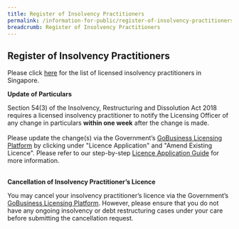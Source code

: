 ```yaml
---
title: Register of Insolvency Practitioners
permalink: /information-for-public/register-of-insolvency-practitioners/
breadcrumb: Register of Insolvency Practitioners
---
```

**Register of Insolvency Practitioners**<br>
---
Please click 
<a href="/files/Register_of_Licensed_Insolvency_Practitioners_2022-08-31.pdf" target="_blank">here</a> for the list of licensed insolvency practitioners in Singapore.
<br>

**Update of Particulars**<br>

Section 54(3) of the Insolvency, Restructuring and Dissolution Act 2018 requires a licensed insolvency practitioner to notify the Licensing Officer of any change in particulars **within one week** after the change is made.
<br><br>
Please update the change(s) via the Government’s <a href="https://www.gobusiness.gov.sg/licences" target="_blank">GoBusiness Licensing Platform</a> by clicking under "Licence Application" and "Amend Existing Licence". Please refer to our step-by-step <a href="/files/20200706 Licence Application Guide for Insolvency Practitioners.pdf" target="_blank">Licence Application Guide</a> for more information.
<br><br>

**Cancellation of Insolvency Practitioner’s Licence**<br>

You may cancel your insolvency practitioner’s licence via the Government’s <a href="https://www.gobusiness.gov.sg/licences" target="_blank">GoBusiness Licensing Platform</a>. However, please ensure that you do not have any ongoing insolvency or debt restructuring cases under your care before submitting the cancellation request.
<br>